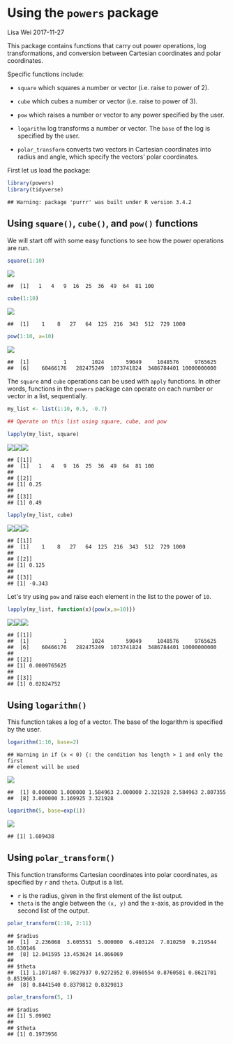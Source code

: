 Using the `powers` package
================
Lisa Wei
2017-11-27

This package contains functions that carry out power operations, log transformations, and conversion between Cartesian coordinates and polar coordinates.

Specific functions include:

-   `square` which squares a number or vector (i.e. raise to power of 2).

-   `cube` which cubes a number or vector (i.e. raise to power of 3).

-   `pow` which raises a number or vector to any power specified by the user.

-   `logarithm` log transforms a number or vector. The `base` of the log is specified by the user.

-   `polar_transform` converts two vectors in Cartesian coordinates into radius and angle, which specify the vectors' polar coordinates.

First let us load the package:

``` r
library(powers)
library(tidyverse)
```

    ## Warning: package 'purrr' was built under R version 3.4.2

Using `square()`, `cube()`, and `pow()` functions
-------------------------------------------------

We will start off with some easy functions to see how the power operations are run.

``` r
square(1:10)
```

![](my_vignette_files/figure-markdown_github-ascii_identifiers/unnamed-chunk-2-1.png)

    ##  [1]   1   4   9  16  25  36  49  64  81 100

``` r
cube(1:10)
```

![](my_vignette_files/figure-markdown_github-ascii_identifiers/unnamed-chunk-2-2.png)

    ##  [1]    1    8   27   64  125  216  343  512  729 1000

``` r
pow(1:10, a=10)
```

![](my_vignette_files/figure-markdown_github-ascii_identifiers/unnamed-chunk-2-3.png)

    ##  [1]           1        1024       59049     1048576     9765625
    ##  [6]    60466176   282475249  1073741824  3486784401 10000000000

The `square` and `cube` operations can be used with `apply` functions. In other words, functions in the `powers` package can operate on each number or vector in a list, sequentially.

``` r
my_list <- list(1:10, 0.5, -0.7)

## Operate on this list using square, cube, and pow

lapply(my_list, square)
```

![](my_vignette_files/figure-markdown_github-ascii_identifiers/unnamed-chunk-3-1.png)![](my_vignette_files/figure-markdown_github-ascii_identifiers/unnamed-chunk-3-2.png)![](my_vignette_files/figure-markdown_github-ascii_identifiers/unnamed-chunk-3-3.png)

    ## [[1]]
    ##  [1]   1   4   9  16  25  36  49  64  81 100
    ## 
    ## [[2]]
    ## [1] 0.25
    ## 
    ## [[3]]
    ## [1] 0.49

``` r
lapply(my_list, cube)
```

![](my_vignette_files/figure-markdown_github-ascii_identifiers/unnamed-chunk-3-4.png)![](my_vignette_files/figure-markdown_github-ascii_identifiers/unnamed-chunk-3-5.png)![](my_vignette_files/figure-markdown_github-ascii_identifiers/unnamed-chunk-3-6.png)

    ## [[1]]
    ##  [1]    1    8   27   64  125  216  343  512  729 1000
    ## 
    ## [[2]]
    ## [1] 0.125
    ## 
    ## [[3]]
    ## [1] -0.343

Let's try using `pow` and raise each element in the list to the power of `10`.

``` r
lapply(my_list, function(x){pow(x,a=10)})
```

![](my_vignette_files/figure-markdown_github-ascii_identifiers/unnamed-chunk-4-1.png)![](my_vignette_files/figure-markdown_github-ascii_identifiers/unnamed-chunk-4-2.png)![](my_vignette_files/figure-markdown_github-ascii_identifiers/unnamed-chunk-4-3.png)

    ## [[1]]
    ##  [1]           1        1024       59049     1048576     9765625
    ##  [6]    60466176   282475249  1073741824  3486784401 10000000000
    ## 
    ## [[2]]
    ## [1] 0.0009765625
    ## 
    ## [[3]]
    ## [1] 0.02824752

Using `logarithm()`
-------------------

This function takes a log of a vector. The base of the logarithm is specified by the user.

``` r
logarithm(1:10, base=2)
```

    ## Warning in if (x < 0) {: the condition has length > 1 and only the first
    ## element will be used

![](my_vignette_files/figure-markdown_github-ascii_identifiers/unnamed-chunk-5-1.png)

    ##  [1] 0.000000 1.000000 1.584963 2.000000 2.321928 2.584963 2.807355
    ##  [8] 3.000000 3.169925 3.321928

``` r
logarithm(5, base=exp(1))
```

![](my_vignette_files/figure-markdown_github-ascii_identifiers/unnamed-chunk-5-2.png)

    ## [1] 1.609438

Using `polar_transform()`
-------------------------

This function transforms Cartesian coordinates into polar coordinates, as specified by `r` and `theta`. Output is a list.

-   `r` is the radius, given in the first element of the list output.
-   `theta` is the angle between the `(x, y)` and the x-axis, as provided in the second list of the output.

``` r
polar_transform(1:10, 2:11)
```

    ## $radius
    ##  [1]  2.236068  3.605551  5.000000  6.403124  7.810250  9.219544 10.630146
    ##  [8] 12.041595 13.453624 14.866069
    ## 
    ## $theta
    ##  [1] 1.1071487 0.9827937 0.9272952 0.8960554 0.8760581 0.8621701 0.8519663
    ##  [8] 0.8441540 0.8379812 0.8329813

``` r
polar_transform(5, 1)
```

    ## $radius
    ## [1] 5.09902
    ## 
    ## $theta
    ## [1] 0.1973956
